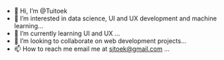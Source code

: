 - 👋 Hi, I’m @Tuitoek
- 👀 I’m interested in data science, UI and UX development and machine learning...
- 🌱 I’m currently learning UI and UX ...
- 💞️ I’m looking to collaborate on web development projects...
- 📫 How to reach me email me at sjtoek@gmail.com ...

<!---
Tuitoek/Tuitoek is a ✨ special ✨ repository because its `README.md` (this file) appears on your GitHub profile.
You can click the Preview link to take a look at your changes.
--->

